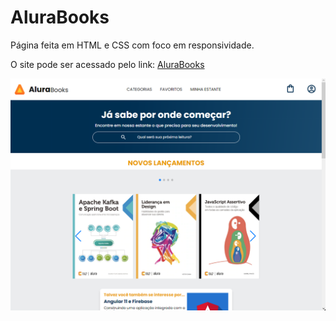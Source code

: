 # AluraBooks

Página feita em HTML e CSS com foco em responsividade.

O site pode ser acessado pelo link: [AluraBooks](https://ricardoarielsouza.github.io/AluraBooks/)

![alt text](https://github.com/RicardoArielSouza/AluraBooks/blob/main/img/AluraBooks.png)
